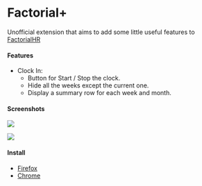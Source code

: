 # Factorial+

Unofficial extension that aims to add some little useful features to [FactorialHR](https://factorialhr.com)

#### Features
* Clock In:
    * Button for Start / Stop the clock.
    * Hide all the weeks except the current one.
    * Display a summary row for each week and month.
    
#### Screenshots

![](https://addons.cdn.mozilla.net/user-media/previews/full/219/219594.png?modified=1558376722)

![](https://addons.cdn.mozilla.net/user-media/previews/full/219/219595.png?modified=1558376726)

#### Install

* [Firefox](https://addons.mozilla.org/es/firefox/addon/factorial-plus/)
* [Chrome](https://chrome.google.com/webstore/detail/factorial%20/eglhnnloiefgebiklijhfjmehnkehofe?hl=es&gl=ES)
